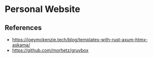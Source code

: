 # Personal Website

## References

- https://joeymckenzie.tech/blog/templates-with-rust-axum-htmx-askama/
- https://github.com/morhetz/gruvbox
